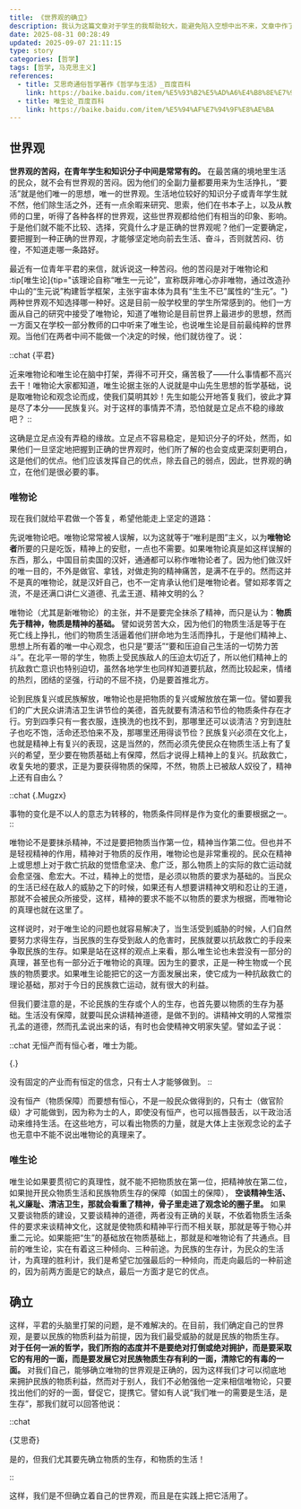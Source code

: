 ```yaml
---
title: 《世界观的确立》
description: 我认为这篇文章对于学生的我帮助较大，能避免陷入空想中出不来，文章中作了一些简要的笔记。
date: 2025-08-31 00:28:49
updated: 2025-09-07 21:11:15
type: story
categories: [哲学]
tags: [哲学, 马克思主义]
references:
  - title: 艾思奇通俗哲学著作《哲学与生活》_百度百科
    link: https://baike.baidu.com/item/%E5%93%B2%E5%AD%A6%E4%B8%8E%E7%94%9F%E6%B4%BB
  - title: 唯生论_百度百科
    link: https://baike.baidu.com/item/%E5%94%AF%E7%94%9F%E8%AE%BA
---
```


## 世界观

**世界观的苦闷，在青年学生和知识分子中间是常常有的。** 在最苦痛的境地里生活的民众，就不会有世界观的苦闷。因为他们的全副力量都要用来为生活挣扎，“要活”就是他们唯一的思想，唯一的世界观。生活地位较好的知识分子或青年学生就不然，他们除生活之外，还有一点余暇来研究、思索，他们在书本子上，以及从教师的口里，听得了各种各样的世界观，这些世界观都给他们有相当的印象、影响。于是他们就不能不比较、选择，究竟什么才是正确的世界观呢？他们一定要确定，要把握到一种正确的世界观，才能够坚定地向前去生活、奋斗，否则就苦闷、彷徨，不知道走哪一条路好。

最近有一位青年平君的来信，就诉说这一种苦闷。他的苦闷是对于唯物论和 :tip[唯生论]{tip="该理论自称“唯生一元论”，宣称既非唯心亦非唯物，通过改造孙中山的“生元说”构建哲学框架，主张宇宙本体为具有“生生不已”属性的“生元”。"} 两种世界观不知选择哪一种好。这是目前一般学校里的学生所常感到的。他们一方面从自己的研究中接受了唯物论，知道了唯物论是目前世界上最进步的思想，然而一方面又在学校一部分教师的口中听来了唯生论，也说唯生论是目前最纯粹的世界观。当他们在两者中间不能做一个决定的时候，他们就彷徨了。说：

::chat
{平君}

近来唯物论和唯生论在脑中打架，弄得不可开交，痛苦极了——什么事情都不高兴去干！唯物论大家都知道，唯生论据主张的人说就是中山先生思想的哲学基础，说是取唯物论和观念论而成，使我们莫明其妙！先生如能公开地答复我们，彼此才算是尽了本分——民族复兴。对于这样的事情弄不清，恐怕就是立足点不稳的缘故吧？
::

这确是立足点没有弄稳的缘故。立足点不容易稳定，是知识分子的坏处，然而，如果他们一旦坚定地把握到正确的世界观时，他们所了解的也会变成更深刻更明白，这是他们的优点。他们应该发挥自己的优点，除去自己的弱点，因此，世界观的确立，在他们是很必要的事。

### 唯物论

现在我们就给平君做一个答复，希望他能走上坚定的道路：

先说唯物论吧。唯物论常常被人误解，以为这就等于“唯利是图”主义，以为**唯物论者**所要的只是吃饭，精神上的安慰，一点也不需要。如果唯物论真是如这样误解的东西，那么，中国目前卖国的汉奸，通通都可以称作唯物论者了。因为他们做汉奸的唯一目的，不外是做官、拿钱，对做走狗的精神痛苦，是满不在乎的。然而这并不是真的唯物论，就是汉奸自己，也不一定肯承认他们是唯物论者。譬如郑孝胥之流，不是还满口讲仁义道德、孔孟王道、精神文明的么？

唯物论（尤其是新唯物论）的主张，并不是要完全抹杀了精神，而只是认为：**物质先于精神，物质是精神的基础。** 譬如说劳苦大众，因为他们的物质生活是等于在死亡线上挣扎，他们的物质生活逼着他们拼命地为生活而挣扎，于是他们精神上、思想上所有着的唯一中心观念，也只是“要活”“要和压迫自己生活的一切势力苦斗”。在北平一带的学生，物质上受民族敌人的压迫太切近了，所以他们精神上的抗敌救亡意识也特别迫切，虽然各地学生也同样知道要抗敌，然而比较起来，情绪的热烈，团结的坚强，行动的不屈不挠，仍是要首推北方。

论到民族复兴或民族解放，唯物论也是把物质的复兴或解放放在第一位。譬如要我们的广大民众讲清洁卫生讲节俭的美德，首先就要有清洁和节俭的物质条件存在才行。穷到四季只有一套衣服，连换洗的也找不到，那哪里还可以谈清洁？穷到连肚子也吃不饱，活命还恐怕来不及，那哪里还用得谈节俭？民族复兴必须在文化上，也就是精神上有复兴的表现，这是当然的，然而必须先使民众在物质生活上有了复兴的希望，至少要在物质基础上有保障，然后才说得上精神上的复兴。抗敌救亡，收复失地的要求，正是为要获得物质的保障，不然，物质上已被敌人奴役了，精神上还有自由么？

::chat
{.Mugzx}

事物的变化是不以人的意志为转移的，物质条件同样是作为变化的重要根据之一。
::

唯物论不是要抹杀精神，不过是要把物质当作第一位，精神当作第二位。但也并不是轻视精神的作用，精神对于物质的反作用，唯物论也是非常重视的。民众在精神上或思想上对于救亡抗敌的觉悟愈坚决、愈广泛，那么物质上的实际的救亡运动就会愈坚强、愈宏大。不过，精神上的觉悟，是必须以物质的要求为基础的。当民众的生活已经在敌人的威胁之下的时候，如果还有人想要讲精神文明和忍让的王道，那就不会被民众所接受，这样，精神的要求不能不以物质的要求为根据，而唯物论的真理也就在这里了。

这样说时，对于唯生论的问题也就容易解决了，当生活受到威胁的时候，人们自然要努力求得生存，当民族的生存受到敌人的危害时，民族就要以抗敌救亡的手段来争取民族的生存。如果是站在这样的观点上来看，那么唯生论也未尝没有一部分的真理，甚至也有一部分近于唯物论的真理。因为生的要求，正是一种生物或一个民族的物质要求。如果唯生论能把它的这一方面发展出来，使它成为一种抗敌救亡的理论基础，那对于今日的民族救亡运动，就有很大的利益。

但我们要注意的是，不论民族的生存或个人的生存，也首先要以物质的生存为基础。生活没有保障，就要叫民众讲精神道德，是做不到的。讲精神文明的人常推崇孔孟的道德，然而孔孟说出来的话，有时也会使精神文明家失望。譬如孟子说：

::chat
无恒产而有恒心者，唯士为能。

{.}

没有固定的产业而有恒定的信念，只有士人才能够做到。
::

没有恒产（物质保障）而要想有恒心，不是一般民众做得到的，只有士（做官阶级）才可能做到，因为称为士的人，即使没有恒产，也可以摇唇鼓舌，以干政治活动来维持生活。在这些地方，可以看出物质的力量，就是大体上主张观念论的孟子也无意中不能不说出唯物论的真理来了。

### 唯生论

唯生论如果要贯彻它的真理性，就不能不把物质放在第一位，把精神放在第二位，如果抛开民众物质生活和民族物质生存的保障（如国土的保障）， **空谈精神生活、礼义廉耻、清洁卫生，那就会看重了精神，骨子里走进了观念论的圈子里。** 如果又要谈物质的建设，又要谈精神的道德，两者没有正确的关联，不依着物质生活条件的要求来谈精神文化，这就是使物质和精神平行而不相关联，那就是等于物心并重二元论。如果能把“生”的基础放在物质基础上，那就是和唯物论有了共通点。目前的唯生论，实在有着这三种倾向、三种前途。为民族的生存计，为民众的生活计，为真理的胜利计，我们是希望它加强最后的一种倾向，而走向最后的一种前途的，因为前两方面是它的缺点，最后一方面才是它的优点。

## 确立

这样，平君的头脑里打架的问题，是不难解决的。在目前，我们确定自己的世界观，是要以民族的物质利益为前提，因为我们最受威胁的就是民族的物质生存。 **对于任何一派的哲学，我们所抱的态度并不是要绝对打倒或绝对拥护，而是要采取它的有用的一面，而是要发展它对民族物质生存有利的一面，清除它的有毒的一面。** 对我们自己，能够确立唯物的世界观是正确的，因为这样我们才可以彻底地来拥护民族的物质利益，然而对于别人，我们不必勉强他一定来相信唯物论，只要找出他们的好的一面，督促它，提携它。譬如有人说“我们唯一的需要是生活，是生存”，那我们就可以回答他说：

::chat

{艾思奇}

是的，但我们尤其要先确立物质的生存，和物质的生活！

::

这样，我们是不但确立着自己的世界观，而且是在实践上把它活用了。
